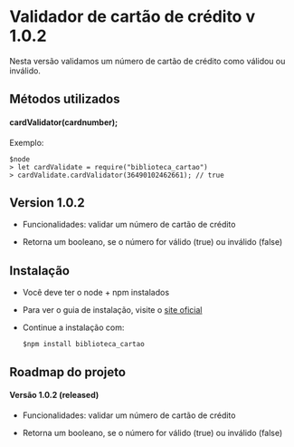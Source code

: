 # Validador de cartão de crédito v 1.0.2

Nesta versão validamos um número de cartão de crédito como válidou ou inválido.

## Métodos utilizados

#### cardValidator(cardnumber);

Exemplo:

    $node
    > let cardValidate = require("biblioteca_cartao")
    > cardValidate.cardValidator(36490102462661); // true

## Version 1.0.2

- Funcionalidades: validar um número de cartão de crédito

- Retorna um booleano, se o número for válido (true) ou inválido (false)

## Instalação

- Você deve ter o node + npm instalados

- Para ver o guia de instalação, visite o [site oficial](https://www.npmjs.com/get-npm "site oficial") 

- Continue a instalação com:

      $npm install biblioteca_cartao

## Roadmap do projeto

#### Versão 1.0.2 (released)

- Funcionalidades: validar um número de cartão de crédito

- Retorna um booleano, se o número for válido (true) ou inválido (false)
